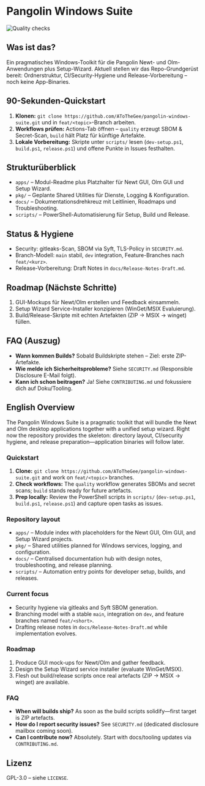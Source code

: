 # Pangolin Windows Suite

![Quality checks](https://github.com/AToTheGee/pangolin-windows-suite/actions/workflows/quality.yml/badge.svg)

## Was ist das?
Ein pragmatisches Windows-Toolkit für die Pangolin Newt- und Olm-Anwendungen plus Setup-Wizard. Aktuell stellen wir das Repo-Grundgerüst bereit: Ordnerstruktur, CI/Security-Hygiene und Release-Vorbereitung – noch keine App-Binaries.

## 90-Sekunden-Quickstart
1. **Klonen:** `git clone https://github.com/AToTheGee/pangolin-windows-suite.git` und in `feat/<topic>`-Branch arbeiten.
2. **Workflows prüfen:** Actions-Tab öffnen – `quality` erzeugt SBOM & Secret-Scan, `build` hält Platz für künftige Artefakte.
3. **Lokale Vorbereitung:** Skripte unter `scripts/` lesen (`dev-setup.ps1`, `build.ps1`, `release.ps1`) und offene Punkte in Issues festhalten.

## Strukturüberblick
- `apps/` – Modul-Readme plus Platzhalter für Newt GUI, Olm GUI und Setup Wizard.
- `pkg/` – Geplante Shared Utilities für Dienste, Logging & Konfiguration.
- `docs/` – Dokumentationsdrehkreuz mit Leitlinien, Roadmaps und Troubleshooting.
- `scripts/` – PowerShell-Automatisierung für Setup, Build und Release.

## Status & Hygiene
- Security: gitleaks-Scan, SBOM via Syft, TLS-Policy in `SECURITY.md`.
- Branch-Modell: `main` stabil, `dev` integration, Feature-Branches nach `feat/<kurz>`.
- Release-Vorbereitung: Draft Notes in `docs/Release-Notes-Draft.md`.

## Roadmap (Nächste Schritte)
1. GUI-Mockups für Newt/Olm erstellen und Feedback einsammeln.
2. Setup Wizard Service-Installer konzipieren (WinGet/MSIX Evaluierung).
3. Build/Release-Skripte mit echten Artefakten (ZIP → MSIX → winget) füllen.

## FAQ (Auszug)
- **Wann kommen Builds?** Sobald Buildskripte stehen – Ziel: erste ZIP-Artefakte.
- **Wie melde ich Sicherheitsprobleme?** Siehe `SECURITY.md` (Responsible Disclosure E-Mail folgt).
- **Kann ich schon beitragen?** Ja! Siehe `CONTRIBUTING.md` und fokussiere dich auf Doku/Tooling.

## English Overview
The Pangolin Windows Suite is a pragmatic toolkit that will bundle the Newt and Olm desktop applications together with a unified setup wizard. Right now the repository provides the skeleton: directory layout, CI/security hygiene, and release preparation—application binaries will follow later.

### Quickstart
1. **Clone:** `git clone https://github.com/AToTheGee/pangolin-windows-suite.git` and work on `feat/<topic>` branches.
2. **Check workflows:** The `quality` workflow generates SBOMs and secret scans; `build` stands ready for future artefacts.
3. **Prep locally:** Review the PowerShell scripts in `scripts/` (`dev-setup.ps1`, `build.ps1`, `release.ps1`) and capture open tasks as issues.

### Repository layout
- `apps/` – Module index with placeholders for the Newt GUI, Olm GUI, and Setup Wizard projects.
- `pkg/` – Shared utilities planned for Windows services, logging, and configuration.
- `docs/` – Centralised documentation hub with design notes, troubleshooting, and release planning.
- `scripts/` – Automation entry points for developer setup, builds, and releases.

### Current focus
- Security hygiene via gitleaks and Syft SBOM generation.
- Branching model with a stable `main`, integration on `dev`, and feature branches named `feat/<short>`.
- Drafting release notes in `docs/Release-Notes-Draft.md` while implementation evolves.

### Roadmap
1. Produce GUI mock-ups for Newt/Olm and gather feedback.
2. Design the Setup Wizard service installer (evaluate WinGet/MSIX).
3. Flesh out build/release scripts once real artefacts (ZIP → MSIX → winget) are available.

### FAQ
- **When will builds ship?** As soon as the build scripts solidify—first target is ZIP artefacts.
- **How do I report security issues?** See `SECURITY.md` (dedicated disclosure mailbox coming soon).
- **Can I contribute now?** Absolutely. Start with docs/tooling updates via `CONTRIBUTING.md`.

## Lizenz
GPL-3.0 – siehe `LICENSE`.
